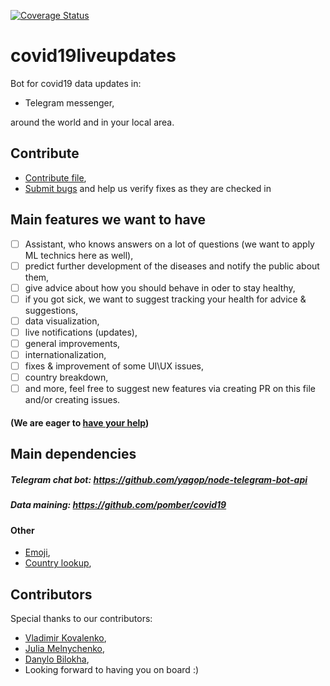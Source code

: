 [![Coverage Status](https://coveralls.io/repos/github/danbilokha/covid19liveupdates/badge.svg?branch=master)](https://coveralls.io/github/danbilokha/covid19liveupdates?branch=master)

# covid19liveupdates
Bot for covid19 data updates in:

- Telegram messenger,

around the world and in your local area. 

## Contribute
- <a href='https://github.com/danbilokha/covid19liveupdates/tree/master/CONTRIBUTING.md'>Contribute file</a>,
- <a href='https://github.com/danbilokha/covid19liveupdates/issues'>Submit bugs</a> and help us verify fixes as they are checked in

## Main features we want to have
- [ ] Assistant, who knows answers on a lot of questions (we want to apply ML technics here as well), 
- [ ] predict further development of the diseases and notify the public about them,
- [ ] give advice about how you should behave in oder to stay healthy, 
- [ ] if you got sick, we want to suggest tracking your health for advice & suggestions,
- [ ] data visualization,
- [ ] live notifications (updates), 
- [ ] general improvements, 
- [ ] internationalization, 
- [ ] fixes & improvement of some UI\UX issues, 
- [ ] country breakdown,
- [ ] and more, feel free to suggest new features via creating PR on this file and/or creating issues. 

####  (We are eager to <a href='https://github.com/danbilokha/covid19liveupdates/tree/master/CONTRIBUTING.md'>have your help</a>)

## Main dependencies 
##### Telegram chat bot: https://github.com/yagop/node-telegram-bot-api
##### Data maining: https://github.com/pomber/covid19 

#### Other
- <a href="https://github.com/meeDamian/country-emoji">Emoji</a>,
- <a href="https://github.com/richorama/country-code-lookup">Country lookup</a>,

## Contributors
Special thanks to our contributors:
- <a href='https://github.com/Proladge'>Vladimir Kovalenko</a>,
- <a href='https://github.com/jmelnich'>Julia Melnychenko</a>,
- <a href='https://github.com/danbilokha'>Danylo Bilokha</a>,
- Looking forward to having you on board :)
